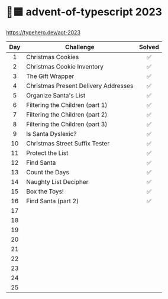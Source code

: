 # 🎄🟦 advent-of-typescript 2023

<https://typehero.dev/aot-2023>

| Day | Challenge                            | Solved |
| :-: | ------------------------------------ | :----: |
|  1  | Christmas Cookies                    |   ✅   |
|  2  | Christmas Cookie Inventory           |   ✅   |
|  3  | The Gift Wrapper                     |   ✅   |
|  4  | Christmas Present Delivery Addresses |   ✅   |
|  5  | Organize Santa's List                |   ✅   |
|  6  | Filtering the Children (part 1)      |   ✅   |
|  7  | Filtering the Children (part 2)      |   ✅   |
|  8  | Filtering the Children (part 3)      |   ✅   |
|  9  | Is Santa Dyslexic?                   |   ✅   |
| 10  | Christmas Street Suffix Tester       |   ✅   |
| 11  | Protect the List                     |   ✅   |
| 12  | Find Santa                           |   ✅   |
| 13  | Count the Days                       |   ✅   |
| 14  | Naughty List Decipher                |   ✅   |
| 15  | Box the Toys!                        |   ✅   |
| 16  | Find Santa (part 2)                  |   ✅   |
| 17  |                                      |        |
| 18  |                                      |        |
| 19  |                                      |        |
| 20  |                                      |        |
| 21  |                                      |        |
| 22  |                                      |        |
| 23  |                                      |        |
| 24  |                                      |        |
| 25  |                                      |        |
